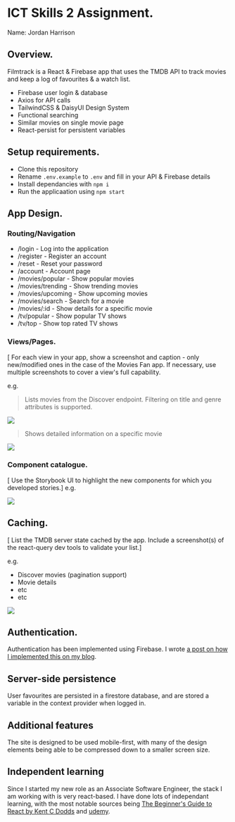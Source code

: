 # ICT Skills 2 Assignment.

Name: Jordan Harrison

## Overview.

Filmtrack is a React & Firebase app that uses the TMDB API to track movies and keep a log of favourites & a watch list.

- Firebase user login & database
- Axios for API calls
- TailwindCSS & DaisyUI Design System
- Functional searching
- Similar movies on single movie page
- React-persist for persistent variables

## Setup requirements.

- Clone this repository
- Rename `.env.example` to `.env` and fill in your API & Firebase details
- Install dependancies with `npm i`
- Run the applicaation using `npm start`

## App Design.

### Routing/Navigation

- /login - Log into the application
- /register - Register an account
- /reset - Reset your password
- /account - Account page
- /movies/popular - Show popular movies
- /movies/trending - Show trending movies
- /movies/upcoming - Show upcoming movies
- /movies/search - Search for a movie
- /movies/:id - Show details for a specific movie
- /tv/popular - Show popular TV shows
- /tv/top - Show top rated TV shows

### Views/Pages.

[ For each view in your app, show a screenshot and caption - only new/modified ones in the case of the Movies Fan app. If necessary, use multiple screenshots to cover a view's full capability.

e.g.

> Lists movies from the Discover endpoint. Filtering on title and genre attributes is supported.

![][logo192]

> Shows detailed information on a specific movie

![][logo192]

### Component catalogue.

[ Use the Storybook UI to highlight the new components for which you developed stories.]
e.g.

![][logo192]

## Caching.

[ List the TMDB server state cached by the app. Include a screenshot(s) of the react-query dev tools to validate your list.]

e.g.

- Discover movies (pagination support)
- Movie details
- etc
- etc

![][logo192]

## Authentication.

Authentication has been implemented using Firebase. I wrote [a post on how I implemented this on my blog](https://jord.dev/how-to-build-a-simple-login-system-with-react-firebase).

## Server-side persistence

User favourites are persisted in a firestore database, and are stored a variable in the context provider when logged in.

## Additional features

The site is designed to be used mobile-first, with many of the design elements being able to be compressed down to a smaller screen size.

## Independent learning

Since I started my new role as an Associate Software Engineer, the stack I am working with is very react-based. I have done lots of independant learning, with the most notable sources being [The Beginner's Guide to React by Kent C Dodds](https://egghead.io/courses/the-beginner-s-guide-to-react) and [udemy](https://www.udemy.com/).

[logo192]: ./public/logo192.png

